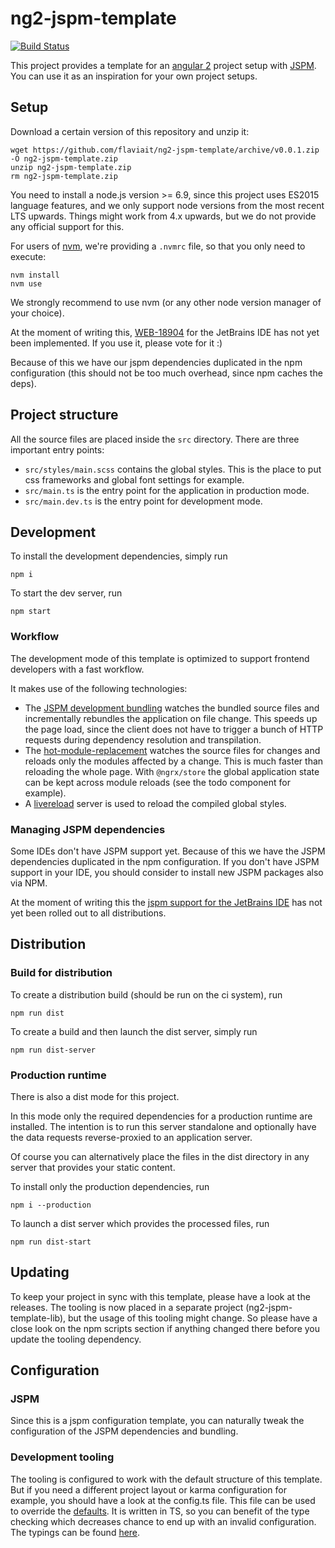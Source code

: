 # ng2-jspm-template

[![Build Status](https://travis-ci.org/flaviait/ng2-jspm-template.svg?branch=master)](https://travis-ci.org/flaviait/ng2-jspm-template)

This project provides a template for an [angular 2](https://angular.io/) project setup with [JSPM](http://jspm.io/).
You can use it as an inspiration for your own project setups. 

## Setup

Download a certain version of this repository and unzip it:

    wget https://github.com/flaviait/ng2-jspm-template/archive/v0.0.1.zip -O ng2-jspm-template.zip
    unzip ng2-jspm-template.zip
    rm ng2-jspm-template.zip

You need to install a node.js version >= 6.9, since this project uses ES2015 language features, and we only support node versions from the most recent LTS upwards.
Things might work from 4.x upwards, but we do not provide any official support for this.

For users of [nvm](https://github.com/creationix/nvm), we're providing a `.nvmrc` file, so that you only need to execute:
```
nvm install
nvm use
```
We strongly recommend to use nvm (or any other node version manager of your choice).

At the moment of writing this, [WEB-18904](https://youtrack.jetbrains.com/issue/WEB-18904)
for the JetBrains IDE has not yet been implemented. If you use it, please vote for it :)

Because of this we have our jspm dependencies duplicated in the npm configuration (this
should not be too much overhead, since npm caches the deps).

## Project structure

All the source files are placed inside the `src` directory.
There are three important entry points:

* `src/styles/main.scss` contains the global styles. This is the place to put css frameworks and global font settings for example.
* `src/main.ts` is the entry point for the application in production mode.
* `src/main.dev.ts` is the entry point for development mode.

## Development

To install the development dependencies, simply run

    npm i

To start the dev server, run

    npm start

### Workflow

The development mode of this template is optimized to support frontend
developers with a fast workflow.

It makes use of the following technologies:

* The [JSPM development bundling](http://jspm.io/0.17-beta-guide/development-bundling.html) watches the bundled source files
and incrementally rebundles the application on file change. This speeds up the page load, since the client does not have to trigger
a bunch of HTTP requests during dependency resolution and transpilation.
* The [hot-module-replacement](http://jspm.io/0.17-beta-guide/hot-reloading.html) watches the source files for changes
and reloads only the modules affected by a change. This is much faster than reloading the whole page.
With `@ngrx/store` the global application state can be kept across module reloads (see the todo component for example).
* A [livereload](http://livereload.com/) server is used to reload the compiled global styles.

### Managing JSPM dependencies

Some IDEs don't have JSPM support yet.
Because of this we have the JSPM dependencies duplicated in the npm configuration.
If you don't have JSPM support in your IDE, you should consider to install new JSPM packages
also via NPM.

At the moment of writing this the [jspm support for the JetBrains IDE](https://youtrack.jetbrains.com/issue/WEB-18904)
has not yet been rolled out to all distributions.

## Distribution

### Build for distribution

To create a distribution build (should be run on the ci system), run

    npm run dist

To create a build and then launch the dist server, simply run

    npm run dist-server
    
### Production runtime

There is also a dist mode for this project.

In this mode only the required dependencies for a production runtime are installed.
The intention is to run this server standalone and optionally have the data requests
reverse-proxied to an application server.

Of course you can alternatively place the files in the dist directory in any server that provides
your static content.
    
To install only the production dependencies, run

    npm i --production

To launch a dist server which provides the processed files, run

    npm run dist-start

## Updating

To keep your project in sync with this template, please have a look at the releases.
The tooling is now placed in a separate project (ng2-jspm-template-lib), but the usage
of this tooling might change. So please have a close look on the npm scripts section
if anything changed there before you update the tooling dependency.

## Configuration

### JSPM

Since this is a jspm configuration template, you can naturally tweak the configuration
of the JSPM dependencies and bundling.

### Development tooling

The tooling is configured to work with the default structure of this template.
But if you need a different project layout or karma configuration for example, you should
have a look at the config.ts file. This file can be used to override the
[defaults](https://github.com/flaviait/ng2-jspm-template-libs/blob/configurability/src/config/config.defaults.ts).
It is written in TS, so you can benefit of the type checking which decreases chance
to end up with an invalid configuration.
The typings can be found [here](https://github.com/flaviait/ng2-jspm-template-libs/blob/master/src/config/config.interface.ts).